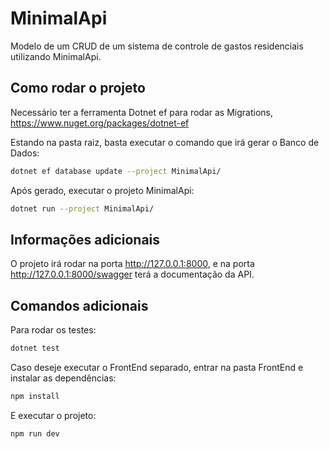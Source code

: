 # MinimalApi

Modelo de um CRUD de um sistema de controle de gastos residenciais utilizando MinimalApi.

## Como rodar o projeto

Necessário ter a ferramenta Dotnet ef para rodar as Migrations, <https://www.nuget.org/packages/dotnet-ef>

Estando na pasta raiz, basta executar o comando que irá gerar o Banco de Dados:

```bash
dotnet ef database update --project MinimalApi/
```

Após gerado, executar o projeto MinimalApi:

```bash
dotnet run --project MinimalApi/
```

## Informações adicionais

O projeto irá rodar na porta <http://127.0.0.1:8000>, e na porta <http://127.0.0.1:8000/swagger> terá a documentação da API.

## Comandos adicionais

Para rodar os testes:

```bash
dotnet test
```

Caso deseje executar o FrontEnd separado, entrar na pasta FrontEnd e instalar as dependências:

```bash
npm install
```

E executar o projeto:

```bash
npm run dev
```
